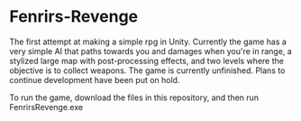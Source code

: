 # Fenrirs-Revenge
The first attempt at making a simple rpg in Unity. Currently the game has a very simple AI that paths towards you and damages when you're in range, a stylized large map with post-processing effects, and two levels where the objective is to collect weapons. The game is currently unfinished. Plans to continue development have been put on hold.


To run the game, download the files in this repository, and then run FenrirsRevenge.exe
